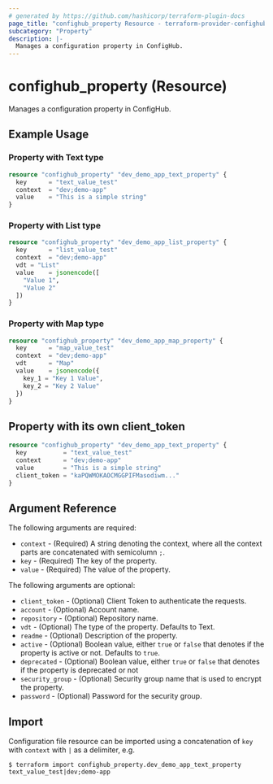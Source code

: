 ```yaml
---
# generated by https://github.com/hashicorp/terraform-plugin-docs
page_title: "confighub_property Resource - terraform-provider-confighub"
subcategory: "Property"
description: |-
  Manages a configuration property in ConfigHub.
---
```


# confighub_property (Resource)

Manages a configuration property in ConfigHub.

## Example Usage

### Property with Text type

```terraform
resource "confighub_property" "dev_demo_app_text_property" {
  key      = "text_value_test"
  context  = "dev;demo-app"
  value    = "This is a simple string"
}
```

### Property with List type

```terraform
resource "confighub_property" "dev_demo_app_list_property" {
  key      = "list_value_test"
  context  = "dev;demo-app"
  vdt = "List"
  value    = jsonencode([
    "Value 1",
    "Value 2"
  ])
}
```

### Property with Map type

```terraform
resource "confighub_property" "dev_demo_app_map_property" {
  key      = "map_value_test"
  context  = "dev;demo-app"
  vdt      = "Map"
  value    = jsonencode({
    key_1 = "Key 1 Value",
    key_2 = "Key 2 Value"
  })
}
```

## Property with its own client_token

```terraform
resource "confighub_property" "dev_demo_app_text_property" {
  key          = "text_value_test"
  context      = "dev;demo-app"
  value        = "This is a simple string"
  client_token = "kaPQWMOKAOCMGGPIFMasodiwm..."
}
```

## Argument Reference

The following arguments are required:

* `context` - (Required) A string denoting the context, where all the context parts are concatenated with semicolumn `;`.
* `key` - (Required) The key of the property.
* `value` - (Required) The value of the property.

The following arguments are optional:

* `client_token` - (Optional) Client Token to authenticate the requests.
* `account` - (Optional) Account name.
* `repository` - (Optional) Repository name.
* `vdt` - (Optional) The type of the property. Defaults to Text.
* `readme` - (Optional) Description of the property.
* `active` - (Optional) Boolean value, either `true` or `false` that denotes if the property is active or not. Defaults to `true`.
* `deprecated` - (Optional) Boolean value, either `true` or `false` that denotes if the property is deprecated or not
* `security_group` - (Optional) Security group name that is used to encrypt the property.
* `password` - (Optional) Password for the security group.

## Import

Configuration file resource can be imported using a concatenation of `key` with `context` with `|` as a delimiter, e.g.

```
$ terraform import confighub_property.dev_demo_app_text_property text_value_test|dev;demo-app
```